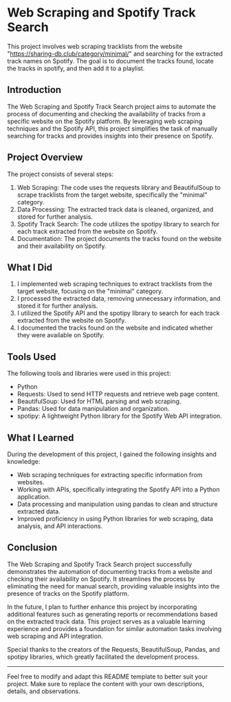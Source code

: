 # Web Scraping and Spotify Track Search

This project involves web scraping tracklists from the website "https://sharing-db.club/category/minimal/" and searching for the extracted track names on Spotify. The goal is to document the tracks found, locate the tracks in spotify, and then add it to a playlist.

## Introduction

The Web Scraping and Spotify Track Search project aims to automate the process of documenting and checking the availability of tracks from a specific website on the Spotify platform. By leveraging web scraping techniques and the Spotify API, this project simplifies the task of manually searching for tracks and provides insights into their presence on Spotify.

## Project Overview

The project consists of several steps:

1. Web Scraping: The code uses the requests library and BeautifulSoup to scrape tracklists from the target website, specifically the "minimal" category.
2. Data Processing: The extracted track data is cleaned, organized, and stored for further analysis.
3. Spotify Track Search: The code utilizes the spotipy library to search for each track extracted from the website on Spotify.
4. Documentation: The project documents the tracks found on the website and their availability on Spotify.

## What I Did

1. I implemented web scraping techniques to extract tracklists from the target website, focusing on the "minimal" category.
2. I processed the extracted data, removing unnecessary information, and stored it for further analysis.
3. I utilized the Spotify API and the spotipy library to search for each track extracted from the website on Spotify.
4. I documented the tracks found on the website and indicated whether they were available on Spotify.

## Tools Used

The following tools and libraries were used in this project:

- Python
- Requests: Used to send HTTP requests and retrieve web page content.
- BeautifulSoup: Used for HTML parsing and web scraping.
- Pandas: Used for data manipulation and organization.
- spotipy: A lightweight Python library for the Spotify Web API integration.

## What I Learned

During the development of this project, I gained the following insights and knowledge:

- Web scraping techniques for extracting specific information from websites.
- Working with APIs, specifically integrating the Spotify API into a Python application.
- Data processing and manipulation using pandas to clean and structure extracted data.
- Improved proficiency in using Python libraries for web scraping, data analysis, and API interactions.

## Conclusion

The Web Scraping and Spotify Track Search project successfully demonstrates the automation of documenting tracks from a website and checking their availability on Spotify. It streamlines the process by eliminating the need for manual search, providing valuable insights into the presence of tracks on the Spotify platform.

In the future, I plan to further enhance this project by incorporating additional features such as generating reports or recommendations based on the extracted track data. This project serves as a valuable learning experience and provides a foundation for similar automation tasks involving web scraping and API integration.

Special thanks to the creators of the Requests, BeautifulSoup, Pandas, and spotipy libraries, which greatly facilitated the development process.

---

Feel free to modify and adapt this README template to better suit your project. Make sure to replace the content with your own descriptions, details, and observations.
